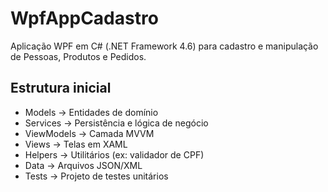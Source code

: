# WpfAppCadastro

Aplicação WPF em C# (.NET Framework 4.6) para cadastro e manipulação de Pessoas, Produtos e Pedidos.

## Estrutura inicial
- Models → Entidades de domínio
- Services → Persistência e lógica de negócio
- ViewModels → Camada MVVM
- Views → Telas em XAML
- Helpers → Utilitários (ex: validador de CPF)
- Data → Arquivos JSON/XML
- Tests → Projeto de testes unitários
